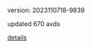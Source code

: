 version: 2023110718-9839

updated 670 avds

[details](https://github.com/0x74f917491bfa7ebfa379/ali_avd_db/blob/master/change_log/2023/11/07/18/9839.txt)